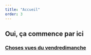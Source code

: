 ```yaml
---
title: "Accueil"
order: 3
---
```

## Oui, ça commence par ici 


### [Choses vues du vendredimanche](https://goofy-mdn.github.io/goofy/choses%20vues%20du%20-vendredimanche.html) 